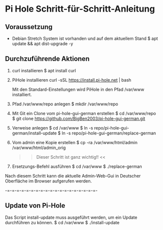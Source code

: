 Pi Hole Schritt-für-Schritt-Anleitung
=====================================
Voraussetzung
-------------
- Debian Stretch System ist vorhanden und auf dem aktuellem Stand
	$ apt update && apt dist-upgrade -y
	
Durchzuführende Aktionen
------------------------
1. curl installieren
	$ apt install curl

2. PiHole installieren
	curl -sSL https://install.pi-hole.net | bash
	
	Mit den Standard-Einstellungen wird PiHole in den Pfad /var/www installiert.
	
3. Pfad /var/www/repo anlegen
	$ mkdir /var/www/repo
	
4. Mit Git ein Clone vom pi-hole-gui-german erstellen
	$ cd /var/www/repo
	$ git clone https://github.com/BigBen2003/pi-hole-gui-german.git
	
5. Verweise anlegen
	$ cd /var/www
	$ ln -s repo/pi-hole-gui-german/install-update
	$ ln -s repo/pi-hole-gui-german/replace-german
	
6. Vom admin eine Kopie erstellen
	$ cp -ra /var/www/html/admin /var/www/html/admin_orig
	
	>> Dieser Schritt ist ganz wichtig!! <<

7. Ersetzungs-Befehl ausführen
	$ cd /var/www
	$ ./replace-german
	
Nach diesem Schritt kann die aktuelle Admin-Web-Gui in Deutscher Oberfläche im Browser aufgerufen werden.

-=-=-=-=-=-=-=-=-=-=-=-=-=-=-=-=-=-=-=-

Update von Pi-Hole
------------------

Das Script install-update muss ausgeführt werden, um ein Update durchführen zu können.
	$ cd /var/www
	$ ./install-update

